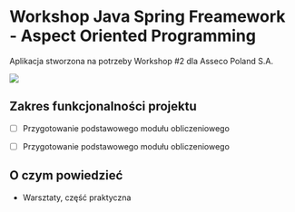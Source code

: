 # Workshop Java Spring Freamework - Aspect Oriented Programming

Aplikacja stworzona na potrzeby Workshop #2 dla Asseco Poland S.A.

![](https://dzone.com/storage/temp/2443415-spring-aspect-oriented-programming-by-java.jpg)

## Zakres funkcjonalności projektu

* [ ] Przygotowanie podstawowego modułu obliczeniowego
* [ ] Przygotowanie podstawowego modułu obliczeniowego


## O czym powiedzieć
- Warsztaty, część praktyczna

    
    



